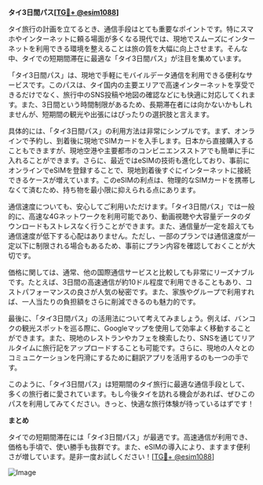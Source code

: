 **タイ3日間パス[[TG💪+ @esim1088](https://t.me/s/esim1088)]**

タイ旅行の計画を立てるとき、通信手段はとても重要なポイントです。特にスマホやインターネットに頼る場面が多くなる現代では、現地でスムーズにインターネットを利用できる環境を整えることは旅の質を大幅に向上させます。そんな中、タイでの短期間滞在に最適な「タイ3日間パス」が注目を集めています。

「タイ3日間パス」は、現地で手軽にモバイルデータ通信を利用できる便利なサービスです。このパスは、タイ国内の主要エリアで高速インターネットを享受できるだけでなく、旅行中のSNS投稿や地図の確認などにも快適に対応してくれます。また、3日間という時間制限があるため、長期滞在者には向かないかもしれませんが、短期間の観光や出張にはぴったりの選択肢と言えます。

具体的には、「タイ3日間パス」の利用方法は非常にシンプルです。まず、オンラインで予約し、到着後に現地でSIMカードを入手します。日本から直接購入することもできますが、現地空港や主要都市のコンビニエンスストアでも簡単に手に入れることができます。さらに、最近ではeSIMの技術も進化しており、事前にオンラインでeSIMを登録することで、現地到着後すぐにインターネットに接続できるケースが増えています。このeSIMの利点は、物理的なSIMカードを携帯しなくて済むため、持ち物を最小限に抑えられる点にあります。

通信速度についても、安心してご利用いただけます。「タイ3日間パス」では一般的に、高速な4Gネットワークを利用可能であり、動画視聴や大容量データのダウンロードもストレスなく行うことができます。また、通信量が一定を超えても通信速度が低下する心配はありません。ただし、一部のプランでは通信速度が一定以下に制限される場合もあるため、事前にプラン内容を確認しておくことが大切です。

価格に関しては、通常、他の国際通信サービスと比較しても非常にリーズナブルです。たとえば、3日間の高速通信が約10ドル程度で利用できることもあり、コストパフォーマンスの良さが人気の秘密です。また、家族やグループで利用すれば、一人当たりの負担額をさらに削減できるのも魅力的です。

最後に、「タイ3日間パス」の活用法について考えてみましょう。例えば、バンコクの観光スポットを巡る際に、Googleマップを使用して効率よく移動することができます。また、現地のレストランやカフェを検索したり、SNSを通じてリアルタイムに旅行記をアップロードすることも可能です。さらに、現地の人々とのコミュニケーションを円滑にするために翻訳アプリを活用するのも一つの手です。

このように、「タイ3日間パス」は短期間のタイ旅行に最適な通信手段として、多くの旅行者に愛されています。もし今後タイを訪れる機会があれば、ぜひこのパスを利用してみてください。きっと、快適な旅行体験が待っているはずです！

**まとめ**

タイでの短期間滞在には「タイ3日間パス」が最適です。高速通信が利用でき、価格も手頃で、使い勝手も抜群です。また、eSIMの導入により、ますます便利さが増しています。是非一度お試しください！[[TG💪+ @esim1088](https://t.me/s/esim1088)]

![Image](https://i.postimg.cc/Y0z9fWf4/image.png)